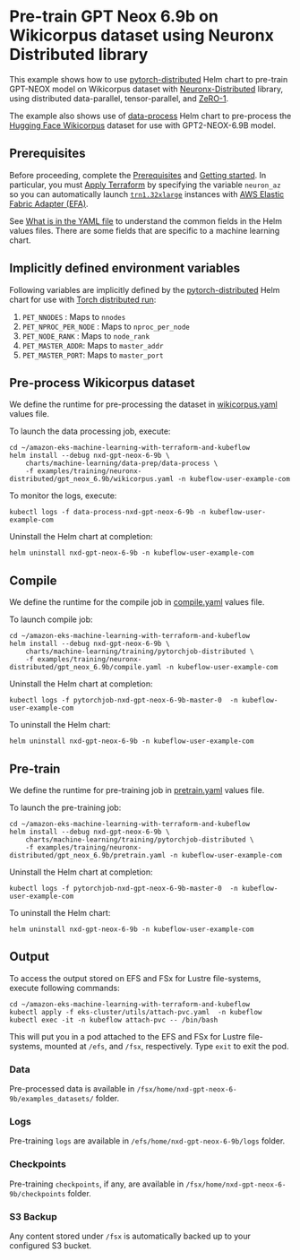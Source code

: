# Pre-train GPT Neox 6.9b on Wikicorpus dataset using Neuronx Distributed library

This example shows how to use [pytorch-distributed](../../../charts/machine-learning/training/pytorchjob-distributed/Chart.yaml) Helm chart to pre-train GPT-NEOX model on Wikicorpus dataset with [Neuronx-Distributed](https://github.com/aws-neuron/neuronx-distributed/tree/main) library, using distributed data-parallel, tensor-parallel, and [ZeRO-1](https://pytorch.org/tutorials/recipes/zero_redundancy_optimizer.html). 

The example also shows use of [data-process](../../../charts/machine-learning/data-prep/data-process/Chart.yaml) Helm chart to pre-process the [Hugging Face Wikicorpus](https://huggingface.co/datasets/wikicorpus) dataset for use with GPT2-NEOX-6.9B model.

## Prerequisites

Before proceeding, complete the [Prerequisites](../../../README.md#prerequisites) and [Getting started](../../../README.md#getting-started). In particular, you must [Apply Terraform](../../../README.md#apply-terraform) by specifying the variable `neuron_az` so you can automatically launch [`trn1.32xlarge`](https://aws.amazon.com/ec2/instance-types/trn1/) instances with [AWS Elastic Fabric Adapter (EFA)](https://aws.amazon.com/hpc/efa/).

See [What is in the YAML file](../../../README.md#what-is-in-the-yaml-file) to understand the common fields in the Helm values files. There are some fields that are specific to a machine learning chart.


## Implicitly defined environment variables

Following variables are implicitly defined by the [pytorch-distributed](../../../charts/machine-learning/training/pytorchjob-distributed/Chart.yaml) Helm chart for use with [Torch distributed run](https://github.com/pytorch/pytorch/blob/main/torch/distributed/run.py):

1. `PET_NNODES` : Maps to `nnodes`
2. `PET_NPROC_PER_NODE` : Maps to `nproc_per_node` 
3. `PET_NODE_RANK` : Maps to `node_rank` 
4. `PET_MASTER_ADDR`: Maps to `master_addr` 
5. `PET_MASTER_PORT`: Maps to `master_port`

## Pre-process Wikicorpus dataset

We define the runtime for pre-processing the dataset in [wikicorpus.yaml](./wikicorpus.yaml) values file. 

To launch the data processing job, execute:

    cd ~/amazon-eks-machine-learning-with-terraform-and-kubeflow
    helm install --debug nxd-gpt-neox-6-9b \
        charts/machine-learning/data-prep/data-process \
        -f examples/training/neuronx-distributed/gpt_neox_6.9b/wikicorpus.yaml -n kubeflow-user-example-com

To monitor the logs, execute:

    kubectl logs -f data-process-nxd-gpt-neox-6-9b -n kubeflow-user-example-com

Uninstall the Helm chart at completion:

    helm uninstall nxd-gpt-neox-6-9b -n kubeflow-user-example-com

## Compile

We define the runtime for the compile job in [compile.yaml](./compile.yaml) values file. 

To launch compile job:

    cd ~/amazon-eks-machine-learning-with-terraform-and-kubeflow
    helm install --debug nxd-gpt-neox-6-9b \
        charts/machine-learning/training/pytorchjob-distributed \
        -f examples/training/neuronx-distributed/gpt_neox_6.9b/compile.yaml -n kubeflow-user-example-com

Uninstall the Helm chart at completion:

    kubectl logs -f pytorchjob-nxd-gpt-neox-6-9b-master-0  -n kubeflow-user-example-com

To uninstall the Helm chart:

    helm uninstall nxd-gpt-neox-6-9b -n kubeflow-user-example-com

## Pre-train

We define the runtime for pre-training job in [pretrain.yaml](./pretrain.yaml) values file. 

To launch the pre-training job:

    cd ~/amazon-eks-machine-learning-with-terraform-and-kubeflow
    helm install --debug nxd-gpt-neox-6-9b \
        charts/machine-learning/training/pytorchjob-distributed \
        -f examples/training/neuronx-distributed/gpt_neox_6.9b/pretrain.yaml -n kubeflow-user-example-com

Uninstall the Helm chart at completion:

    kubectl logs -f pytorchjob-nxd-gpt-neox-6-9b-master-0  -n kubeflow-user-example-com

To uninstall the Helm chart:

    helm uninstall nxd-gpt-neox-6-9b -n kubeflow-user-example-com

## Output

To access the output stored on EFS and FSx for Lustre file-systems, execute following commands:

    cd ~/amazon-eks-machine-learning-with-terraform-and-kubeflow
    kubectl apply -f eks-cluster/utils/attach-pvc.yaml  -n kubeflow
    kubectl exec -it -n kubeflow attach-pvc -- /bin/bash

This will put you in a pod attached to the  EFS and FSx for Lustre file-systems, mounted at `/efs`, and `/fsx`, respectively. Type `exit` to exit the pod.

### Data

Pre-processed data is available in `/fsx/home/nxd-gpt-neox-6-9b/examples_datasets/` folder.

### Logs

Pre-training `logs` are available in `/efs/home/nxd-gpt-neox-6-9b/logs` folder. 

### Checkpoints

Pre-training `checkpoints`, if any, are available in `/fsx/home/nxd-gpt-neox-6-9b/checkpoints` folder. 

### S3 Backup

Any content stored under `/fsx` is automatically backed up to your configured S3 bucket.